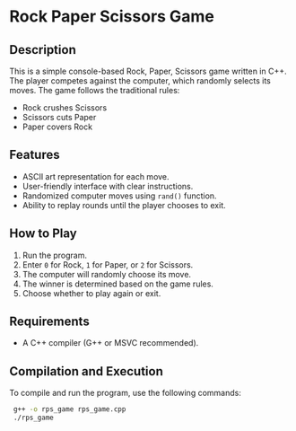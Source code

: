 # Rock Paper Scissors Game

## Description
This is a simple console-based Rock, Paper, Scissors game written in C++. The player competes against the computer, which randomly selects its moves. The game follows the traditional rules:
- Rock crushes Scissors
- Scissors cuts Paper
- Paper covers Rock

## Features
- ASCII art representation for each move.
- User-friendly interface with clear instructions.
- Randomized computer moves using `rand()` function.
- Ability to replay rounds until the player chooses to exit.

## How to Play
1. Run the program.
2. Enter `0` for Rock, `1` for Paper, or `2` for Scissors.
3. The computer will randomly choose its move.
4. The winner is determined based on the game rules.
5. Choose whether to play again or exit.

## Requirements
- A C++ compiler (G++ or MSVC recommended).

## Compilation and Execution
To compile and run the program, use the following commands:
```sh
 g++ -o rps_game rps_game.cpp
 ./rps_game
